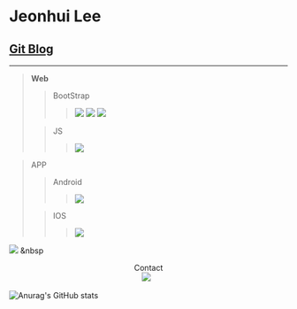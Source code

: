 Jeonhui Lee
============
[Git Blog](https://Jeonhui.github.io)
------------
***

>**Web**
>>BootStrap
>>><img src="https://img.shields.io/badge/HTML5-E34F26?style=flat-square&logo=HTML5&logoColor=white"/></a>
>>><img src="https://img.shields.io/badge/CSS3-1572B6?style=flat-square&logo=CSS3&logoColor=white"/></a>
>>><img src="https://img.shields.io/badge/JavaScript-F7DF1E?style=flat-square&logo=JavaScript&logoColor=white"/></a>
>
>>JS
>>><img src="https://img.shields.io/badge/Node.js-339933?style=flat-square&logo=Node.js&logoColor=white"/></a>

>APP
>>Android
>>><img src="https://img.shields.io/badge/Android-3DDC84?style=flat-square&logo=Android&logoColor=white"/></a>
>
>>IOS
>>><img src="https://img.shields.io/badge/Swift-F05138?style=flat-square&logo=Swift&logoColor=white"/></a>

<img src="https://img.shields.io/badge/c++-00599C?style=flat-square&logo=c%2B%2B&logoColor=white"/></a> &nbsp

<p align="center">
 Contact
 <br>
 <img src="https://img.shields.io/badge/Gmail-EA4335?style=flat-square&logo=Gmail&logoColor=white"/></a> &nbsp
 
  
![Anurag's GitHub stats](https://github-readme-stats.vercel.app/api?username=Jeonhui&show_icons=true&theme=apprentice)



